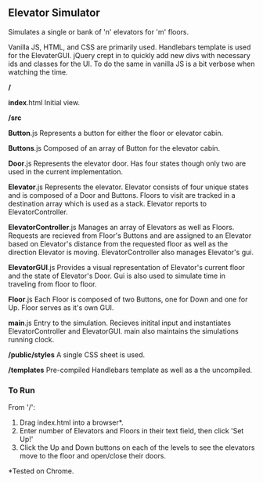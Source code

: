 ## Elevator Simulator ##

Simulates a single or bank of 'n' elevators for 'm' floors.

Vanilla JS, HTML, and CSS are primarily used.  Handlebars template is used for the ElevaterGUI.  jQuery crept in to quickly add new divs with necessary ids and classes for the UI.  To do the same in vanilla JS is a bit verbose when watching the time. 

**/**

**index**.html
Initial view.

**/src**

**Button**.js
Represents a button for either the floor or elevator cabin.

**Buttons**.js
Composed of an array of Button for the elevator cabin. 

**Door**.js
Represents the elevator door.  Has four states though only two are used in the current implementation. 

**Elevator**.js
Represents the elevator.  Elevator consists of four unique states and is composed of a Door and Buttons.  Floors to visit are tracked in a destination array which is used as a stack.  Elevator reports to ElevatorController.

**ElevatorController**.js
Manages an array of Elevators as well as Floors.  Requests are recieved from Floor's Buttons and are assigned to an Elevator based on Elevator's distance from the requested floor as well as the direction Elevator is moving.  ElevatorController also manages Elevator's gui.

**ElevatorGUI**.js
Provides a visual representation of Elevator's current floor and the state of Elevator's Door.  Gui is also used to simulate time in traveling from floor to floor.

**Floor**.js
Each Floor is composed of two Buttons, one for Down and one for Up.  Floor serves as it's own GUI.

**main**.js
Entry to the simulation.  Recieves initital input and instantiates ElevatorController and ElevatorGUI.  main also maintains the simulations running clock.

**/public/styles**
A single CSS sheet is used. 

**/templates**
Pre-compiled Handlebars template as well as a the uncompiled. 

### To Run ###
From '/': 

1.  Drag index.html into a browser*.
2.  Enter number of Elevators and Floors in their text field, then click 'Set Up!'
3.  Click the Up and Down buttons on each of the levels to see the elevators move to the floor and open/close their doors.

*Tested on Chrome.



